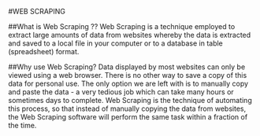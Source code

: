 #WEB SCRAPING

##What is Web Scraping ??
Web Scraping is a technique employed to extract large amounts of data from websites whereby the data is extracted and saved to a local file in your computer or to a database in table (spreadsheet) format.

##Why use Web Scraping?
Data displayed by most websites can only be viewed using a web browser. There is no other way to save a copy of this data for personal use. The only option we are left with is to manually copy and paste the data - a very tedious job which can take many hours or sometimes days to complete. Web Scraping is the technique of automating this process, so that instead of manually copying the data from websites, the Web Scraping software will perform the same task within a fraction of the time. 

